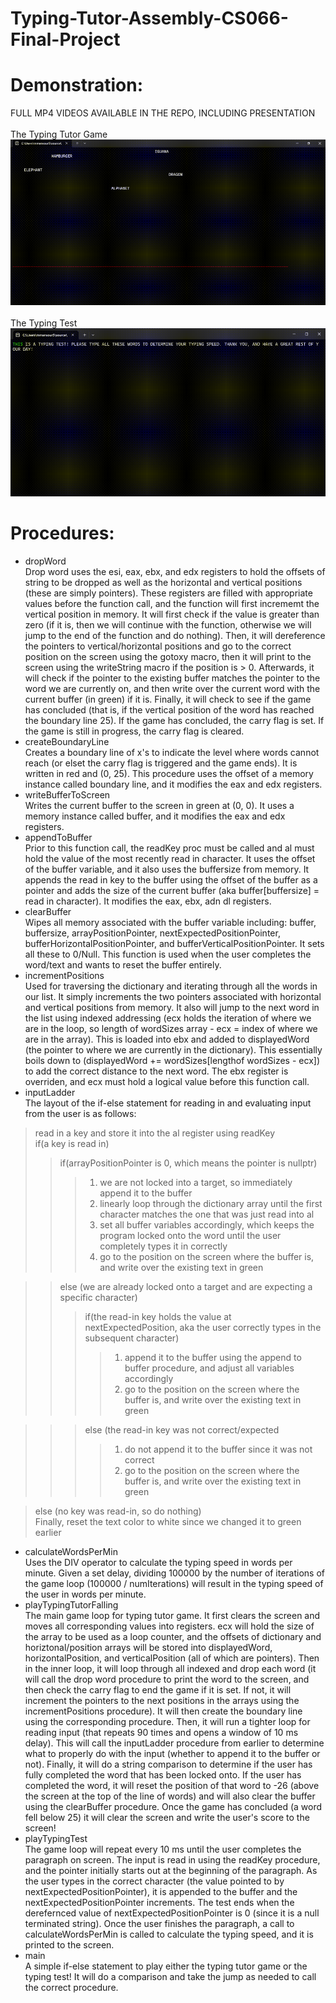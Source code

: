 # Typing-Tutor-Assembly-CS066-Final-Project

# Demonstration:
FULL MP4 VIDEOS AVAILABLE IN THE REPO, INCLUDING PRESENTATION <br> <br>
The Typing Tutor Game <br>
![The Typing Tutor Game](typingTutorGif.gif)
 <br> <br>
The Typing Test  <br>
![The Typing Test](typingTestGif.gif)

# Procedures:

- dropWord <br>
Drop word uses the esi, eax, ebx, and edx registers to hold the offsets of string to be dropped as well as the horizontal and vertical positions (these are simply pointers). These registers are filled with appropriate values before the function call, and the function will first incrememt the vertical position in memory. It will first check if the value is greater than zero (if it is, then we will continue with the function, otherwise we will jump to the end of the function and do nothing). Then, it will dereference the pointers to vertical/horizontal positions and go to the correct position on the screen using the gotoxy macro, then it will print to the screen using the writeString macro if the position is > 0. Afterwards, it will check if the pointer to the existing buffer matches the pointer to the word we are currently on, and then write over the current word with the current buffer (in green) if it is. Finally, it will check to see if the game has concluded (that is, if the vertical position of the word has reached the boundary line 25). If the game has concluded, the carry flag is set. If the game is still in progress, the carry flag is cleared.
- createBoundaryLine <br>
Creates a boundary line of x's to indicate the level where words cannot reach (or elset the carry flag is triggered and the game ends). It is written in red and (0, 25). This procedure uses the offset of a memory instance called boundary line, and it modifies the eax and edx registers.
- writeBufferToScreen <br>
Writes the current buffer to the screen in green at (0, 0). It uses a memory instance called buffer, and it modifies the eax and edx registers. 
- appendToBuffer <br>
Prior to this function call, the readKey proc must be called and al must hold the value of the most recently read in character. It uses the offset of the buffer variable, and it also uses the buffersize from memory. It appends the read in key to the buffer using the offset of the buffer as a pointer and adds the size of the current buffer (aka buffer[buffersize] = read in character). It modifies the eax, ebx, adn dl registers.
- clearBuffer <br>
Wipes all memory associated with the buffer variable including: buffer, buffersize, arrayPositionPointer, nextExpectedPositionPointer, bufferHorizontalPositionPointer, and bufferVerticalPositionPointer. It sets all these to 0/Null. This function is used when the user completes the word/text and wants to reset the buffer entirely. 
- incrementPositions <br>
Used for traversing the dictionary and iterating through all the words in our list. It simply increments the two pointers associated with horizontal and vertical positions from memory. It also will jump to the next word in the list using indexed addressing (ecx holds the iteration of where we are in the loop, so length of wordSizes array - ecx = index of where we are in the array). This is loaded into ebx and added to displayedWord (the pointer to where we are currently in the dictionary). This essentially boils down to (displayedWord += wordSizes[lengthof wordSizes - ecx]) to add the correct distance to the next word. The ebx register is overriden, and ecx must hold a logical value before this function call.
- inputLadder <br>
The layout of the if-else statement for reading in and evaluating input from the user is as follows: <br>
>read in a key and store it into the al register using readKey <br>
>if(a key is read in) <br>
>> if(arrayPositionPointer is 0, which means the pointer is nullptr) <br>
>>> 1. we are not locked into a target, so immediately append it to the buffer <br>
>>> 2. linearly loop through the dictionary array until the first character matches the one that was just read into al <br>
>>> 3. set all buffer variables accordingly, which keeps the program locked onto the word until the user completely types it in correctly <br>
>>> 4. go to the position on the screen where the buffer is, and write over the existing text in green <br>

>> else (we are already locked onto a target and are expecting a specific character) <br>
>>> if(the read-in key holds the value at nextExpectedPosition, aka the user correctly types in the subsequent character) <br>
>>>> 1. append it to the buffer using the append to buffer procedure, and adjust all variables accordingly <br>
>>>> 2. go to the position on the screen where the buffer is, and write over the existing text in green <br>

>>> else (the read-in key was not correct/expected
>>>> 1. do not append it to the buffer since it was not correct <br>
>>>> 2. go to the position on the screen where the buffer is, and write over the existing text in green <br>

> else (no key was read-in, so do nothing) <br>
Finally, reset the text color to white since we changed it to green earlier
- calculateWordsPerMin <br>
Uses the DIV operator to calculate the typing speed in words per minute. Given a set delay, dividing 100000 by the number of iterations of the game loop (100000 / numIterations) will result in the typing speed of the user in words per minute.
- playTypingTutorFalling <br>
The main game loop for typing tutor game. It first clears the screen and moves all corresponding values into registers. ecx will hold the size of the array to be used as a loop counter, and the offsets of dictionary and horiztonal/position arrays will be stored into displayedWord, horizontalPosition, and verticalPosition (all of which are pointers). Then in the inner loop, it will loop through all indexed and drop each word (it will call the drop word procedure to print the word to the screen, and then check the carry flag to end the game if it is set. If not, it will increment the pointers to the next positions in the arrays using the incrementPositions procedure). It will then create the boundary line using the corresponding procedure. Then, it will run a tighter loop for reading input (that repeats 90 times and opens a window of 10 ms delay). This will call the inputLadder procedure from earlier to determine what to properly do with the input (whether to append it to the buffer or not). Finally, it will do a string comparison to determine if the user has fully completed the word that has been locked onto. If the user has completed the word, it will reset the position of that word to -26 (above the screen at the top of the line of words) and will also clear the buffer using the clearBuffer procedure. Once the game has concluded (a word fell below 25) it will clear the screen and write the user's score to the screen!
- playTypingTest <br>
The game loop will repeat every 10 ms until the user completes the paragraph on screen. The input is read in using the readKey procedure, and the pointer initially starts out at the beginning of the paragraph. As the user types in the correct character (the value pointed to by nextExpectedPositionPointer), it is appended to the buffer and the nextExpectedPositionPointer increments. The test ends when the derefernced value of nextExpectedPositionPointer is 0 (since it is a null terminated string). Once the user finishes the paragraph, a call to calculateWordsPerMin is called to calculate the typing speed, and it is printed to the screen. 
- main <br>
A simple if-else statement to play either the typing tutor game or the typing test! It will do a comparison and take the jump as needed to call the correct procedure.
